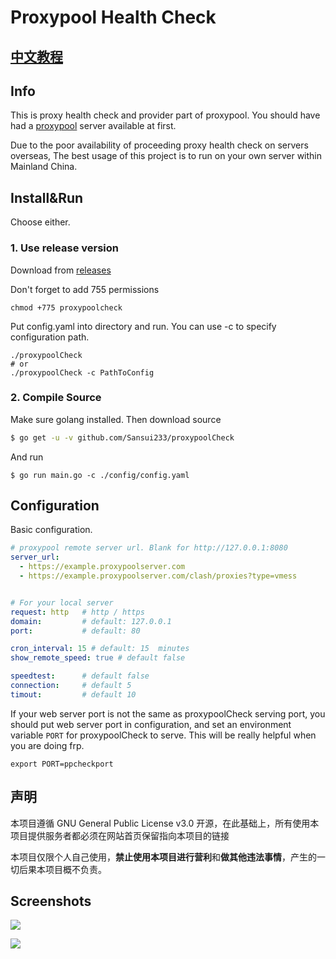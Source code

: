 # Proxypool Health Check
## [中文教程](zh_CN_README.md)

## Info

This is proxy health check and provider part of proxypool. You should have had a
[proxypool](https://github.com/sansui233/proxypool) server available at first.

Due to the poor availability of proceeding proxy health check on servers overseas, The best usage of this project is to run on your own server within Mainland China.

## Install&Run

Choose either.

### 1. Use release version

Download from [releases](https://github.com/Sansui233/proxypoolCheck/releases)

Don't forget to add 755 permissions

```
chmod +775 proxypoolcheck
```

Put config.yaml into directory and run. You can use -c to specify configuration path.

```shell
./proxypoolCheck
# or
./proxypoolCheck -c PathToConfig
```

### 2. Compile Source

Make sure golang installed. Then download source
```sh
$ go get -u -v github.com/Sansui233/proxypoolCheck
```

And run
```shell script
$ go run main.go -c ./config/config.yaml
```

## Configuration

Basic configuration.

```yaml
# proxypool remote server url. Blank for http://127.0.0.1:8080
server_url:
  - https://example.proxypoolserver.com
  - https://example.proxypoolserver.com/clash/proxies?type=vmess


# For your local server
request: http   # http / https
domain:         # default: 127.0.0.1
port:           # default: 80

cron_interval: 15 # default: 15  minutes
show_remote_speed: true # default false

speedtest:      # default false
connection:     # default 5
timout:         # default 10
```

If your web server port is not the same as proxypoolCheck serving port, you should put web server port in configuration, and set an environment variable `PORT` for proxypoolCheck to serve. This will be really helpful when you are doing frp.

```
export PORT=ppcheckport
```

## 声明

本项目遵循 GNU General Public License v3.0 开源，在此基础上，所有使用本项目提供服务者都必须在网站首页保留指向本项目的链接

本项目仅限个人自己使用，**禁止使用本项目进行营利**和**做其他违法事情**，产生的一切后果本项目概不负责。

## Screenshots

![](doc/1.png)

![](doc/2.png)
